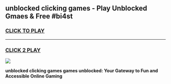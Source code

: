 
## unblocked clicking games - Play Unblocked Gmaes & Free #bi4st
<h3>
<a href="https://news.freeplayer.one?title=unblocked_clicking_games&ref=03M">CLICK TO PLAY</a></h3>
<hr>

<h3>
<a href="https://news.freeplayer.one?title=unblocked_clicking_games&ref=03M">CLICK 2 PLAY</a>
  
</h3>

<a href="https://news.freeplayer.one?title=unblocked_clicking_games&ref=03M"><img src="https://clearcache.store/games.png"></a>


**unblocked clicking games games unblocked: Your Gateway to Fun and Accessible Online Gaming**
